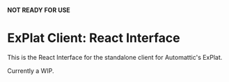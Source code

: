 **NOT READY FOR USE**

# ExPlat Client: React Interface

This is the React Interface for the standalone client for Automattic's ExPlat.

Currently a WIP.
